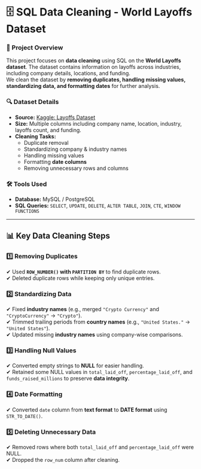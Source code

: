 # 🗄️ SQL Data Cleaning - World Layoffs Dataset
### 📌 Project Overview
This project focuses on **data cleaning** using SQL on the **World Layoffs dataset**. The dataset contains information on layoffs across industries, including company details, locations, and funding.  
We clean the dataset by **removing duplicates, handling missing values, standardizing data, and formatting dates** for further analysis.

### 🔍 Dataset Details
- **Source:** [Kaggle: Layoffs Dataset](https://www.kaggle.com/datasets/swaptr/layoffs-2022)
- **Size:** Multiple columns including company name, location, industry, layoffs count, and funding.
- **Cleaning Tasks:** 
  - Duplicate removal
  - Standardizing company & industry names
  - Handling missing values
  - Formatting **date columns**
  - Removing unnecessary rows and columns

### 🛠 Tools Used
- **Database:** MySQL / PostgreSQL  
- **SQL Queries:** `SELECT`, `UPDATE`, `DELETE`, `ALTER TABLE`, `JOIN`, `CTE`, `WINDOW FUNCTIONS`  

---

## 📊 **Key Data Cleaning Steps**
### 1️⃣ **Removing Duplicates**
✔ Used **`ROW_NUMBER()` with `PARTITION BY`** to find duplicate rows.  
✔ Deleted duplicate rows while keeping only unique entries.

### 2️⃣ **Standardizing Data**
✔ Fixed **industry names** (e.g., merged `"Crypto Currency"` and `"CryptoCurrency"` → `"Crypto"`).  
✔ Trimmed trailing periods from **country names** (e.g., `"United States."` → `"United States"`).  
✔ Updated missing **industry names** using company-wise comparisons.

### 3️⃣ **Handling Null Values**
✔ Converted empty strings to **NULL** for easier handling.  
✔ Retained some NULL values in `total_laid_off`, `percentage_laid_off`, and `funds_raised_millions` to preserve **data integrity**.  

### 4️⃣ **Date Formatting**
✔ Converted `date` column from **text format** to **DATE format** using `STR_TO_DATE()`.  

### 5️⃣ **Deleting Unnecessary Data**
✔ Removed rows where both `total_laid_off` and `percentage_laid_off` were NULL.  
✔ Dropped the `row_num` column after cleaning.  
